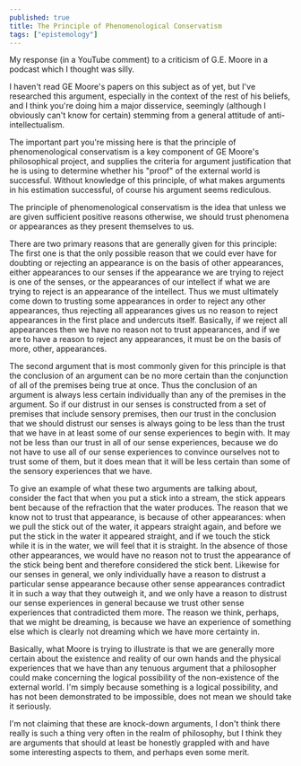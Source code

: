 ```yaml
---
published: true
title: The Principle of Phenomenological Conservatism
tags: ["epistemology"]
---
```

My response (in a YouTube comment) to a criticism of G.E. Moore in a podcast which I thought was silly.

I haven't read GE Moore's papers on this subject as of yet, but I've researched this argument, especially in the context of the rest of his beliefs, and I think you're doing him a major disservice, seemingly (although I obviously can't know for certain) stemming from a general attitude of anti-intellectualism.

The important part you're missing here is that the principle of phenomenological conservatism is a key component of GE Moore's philosophical project, and supplies the criteria for argument justification that he is using to determine whether his "proof" of the external world is successful. Without knowledge of this principle, of what makes arguments in his estimation successful, of course his argument seems rediculous.

The principle of phenomenological conservatism is the idea that unless we are given sufficient positive reasons otherwise, we should trust phenomena or appearances as they present themselves to us.

There are two primary reasons that are generally given for this principle: The first one is that the only possible reason that we could ever have for doubting or rejecting an appearance is on the basis of other appearances, either appearances to our senses if the appearance we are trying to reject is one of the senses, or the appearances of our intellect if what we are trying to reject is an appearance of the intellect. Thus we must ultimately come down to trusting some appearances in order to reject any other appearances, thus rejecting all appearances gives us no reason to reject appearances in the first place and undercuts itself. Basically, if we reject all appearances then we have no reason not to trust appearances, and if we are to have a reason to reject any appearances, it must be on the basis of more, other, appearances.

The second argument that is most commonly given for this principle is that the conclusion of an argument can be no more certain than the conjunction of all of the premises being true at once. Thus the conclusion of an argument is always less certain individually than any of the premises in the argument. So if our distrust in our senses is constructed from a set of premises that include sensory premises, then our trust in the conclusion that we should distrust our senses is always going to be less than the trust that we have in at least some of our sense experiences to begin with. It may not be less than our trust in all of our sense experiences, because we do not have to use all of our sense experiences to convince ourselves not to trust some of them, but it does mean that it will be less certain than some of the sensory experiences that we have.

To give an example of what these two arguments are talking about, consider the fact that when you put a stick into a stream, the stick appears bent because of the refraction that the water produces. The reason that we know not to trust that appearance, is because of other appearances: when we pull the stick out of the water, it appears straight again, and before we put the stick in the water it appeared straight, and if we touch the stick while it is in the water, we will feel that it is straight. In the absence of those other appearances, we would have no reason not to trust the appearance of the stick being bent and therefore considered the stick bent. Likewise for our senses in general, we only individually have a reason to distrust a particular sense appearance because other sense appearances contradict it in such a way that they outweigh it, and we only have a reason to distrust our sense experiences in general because we trust other sense experiences that contradicted them more. The reason we think, perhaps, that we might be dreaming, is because we have an experience of something else which is clearly not dreaming which we have more certainty in.

Basically, what Moore is trying to illustrate is that we are generally more certain about the existence and reality of our own hands and the physical experiences that we have than any tenuous argument that a philosopher could make concerning the logical possibility of the non-existence of the external world. I'm simply because something is a logical possibility, and has not been demonstrated to be impossible, does not mean we should take it seriously.

I'm not claiming that these are knock-down arguments, I don't think there really is such a thing very often in the realm of philosophy, but I think they are arguments that should at least be honestly grappled with and have some interesting aspects to them, and perhaps even some merit.